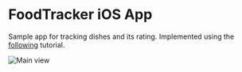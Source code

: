 FoodTracker iOS App
==================

Sample app for tracking dishes and its rating. Implemented using the [following](https://developer.apple.com/library/archive/referencelibrary/GettingStarted/DevelopiOSAppsSwift/) tutorial.

![Main view](https://user-images.githubusercontent.com/8419535/107151641-8b017100-695b-11eb-9d92-edf9fc1be5a5.png)
